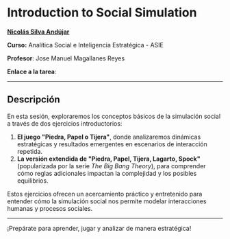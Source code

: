 # Introduction to Social Simulation  

[**Nicolás Silva Andújar**](https://www.linkedin.com/in/nicolassilvaandujar)  

**Curso:** Analítica Social e Inteligencia Estratégica - ASIE

**Profesor**: Jose Manuel Magallanes Reyes

**Enlace a la tarea**:

---

## Descripción  
En esta sesión, exploraremos los conceptos básicos de la simulación social a través de dos ejercicios introductorios:  

1. **El juego "Piedra, Papel o Tijera"**, donde analizaremos dinámicas estratégicas y resultados emergentes en escenarios de interacción repetida.  
2. **La versión extendida de "Piedra, Papel, Tijera, Lagarto, Spock"** (popularizada por la serie *The Big Bang Theory*), para comprender cómo reglas adicionales impactan la complejidad y los posibles equilibrios.  

Estos ejercicios ofrecen un acercamiento práctico y entretenido para entender cómo la simulación social nos permite modelar interacciones humanas y procesos sociales.  

---

¡Prepárate para aprender, jugar y analizar de manera estratégica!



